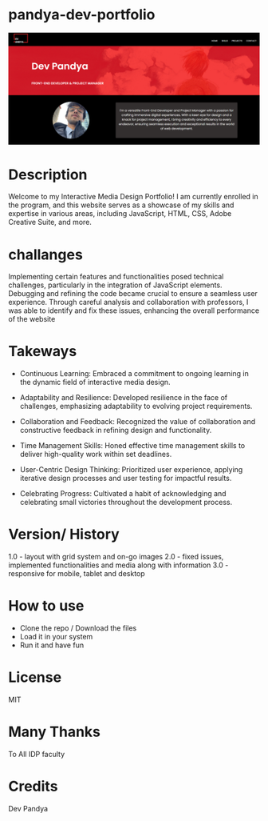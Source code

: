 # pandya-dev-portfolio

![Site-image](images/temp-site.png)

# Description
Welcome to my Interactive Media Design Portfolio! I am currently enrolled in the program, and this website serves as a showcase of my skills and expertise in various areas, including JavaScript, HTML, CSS, Adobe Creative Suite, and more.
# challanges
Implementing certain features and functionalities posed technical challenges, particularly in the integration of JavaScript elements. Debugging and refining the code became crucial to ensure a seamless user experience. Through careful analysis and collaboration with professors, I was able to identify and fix these issues, enhancing the overall performance of the website
# Takeways
+ Continuous Learning: Embraced a commitment to ongoing learning in the dynamic field of interactive media design.

+ Adaptability and Resilience: Developed resilience in the face of challenges, emphasizing adaptability to evolving project requirements.

+ Collaboration and Feedback: Recognized the value of collaboration and constructive feedback in refining design and functionality.

+ Time Management Skills: Honed effective time management skills to deliver high-quality work within set deadlines.

+ User-Centric Design Thinking: Prioritized user experience, applying iterative design processes and user testing for impactful results.

+ Celebrating Progress: Cultivated a habit of acknowledging and celebrating small victories throughout the development process.

# Version/ History

1.0 - layout with grid system and on-go images 2.0 - fixed issues, implemented functionalities and media along with information 3.0 - responsive for mobile, tablet and desktop

# How to use
+ Clone the repo / Download the files
+ Load it in your system
+ Run it and have fun

# License
MIT

# Many Thanks 
To All IDP faculty 
# Credits 
Dev Pandya 
